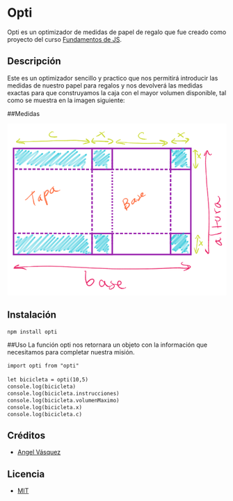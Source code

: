 # Opti

Opti es un optimizador de medidas de papel de regalo que fue creado como proyecto del curso [Fundamentos de JS](www.platzi.com/js).

## Descripción

Este es un optimizador sencillo y practico que nos permitirá introducir las medidas de nuestro papel para regalos y nos devolverá las medidas exactas para que construyamos la caja con el mayor volumen disponible, tal como se muestra en la imagen siguiente:

##Medidas

![Ejemplo](https://github.com/AngelVasquezNep/regalos/blob/master/3.jpg?raw=true)

## Instalación

```
npm install opti
```

##Uso
La función opti nos retornara un objeto con la información que necesitamos para completar nuestra misión.

```
import opti from "opti"

let bicicleta = opti(10,5)
console.log(bicicleta)
console.log(bicicleta.instrucciones)
console.log(bicicleta.volumenMaximo)
console.log(bicicleta.x)
console.log(bicicleta.c)

```

 ## Créditos

 - [Angel Vásquez](https://twitter.com/angelmathy)

 ## Licencia
 - [MIT](https://opensource.org/licenses/MIT)
